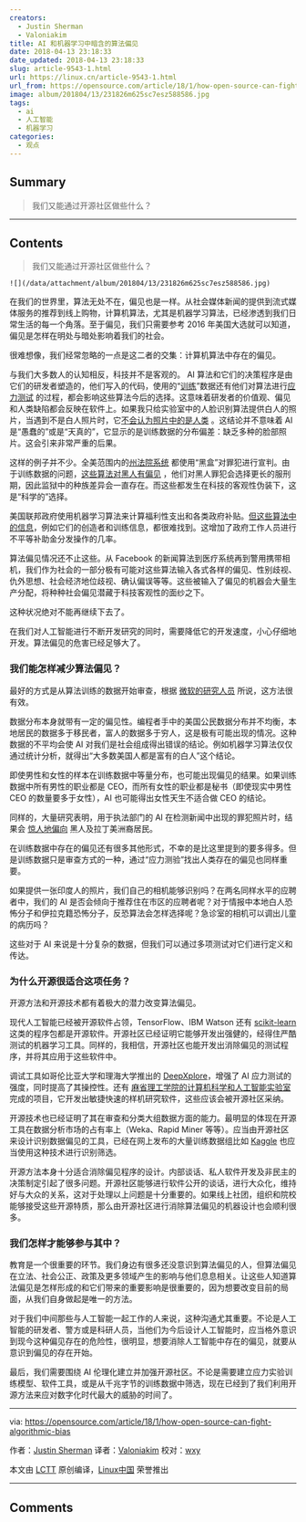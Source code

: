 ```yaml
---
creators:
  - Justin Sherman
  - Valoniakim
title: AI 和机器学习中暗含的算法偏见
date: 2018-04-13 23:18:33
date_updated: 2018-04-13 23:18:33
slug: article-9543-1.html
url: https://linux.cn/article-9543-1.html
url_from: https://opensource.com/article/18/1/how-open-source-can-fight-algorithmic-bias
image: album/201804/13/231826m625sc7esz588586.jpg
tags:
  - ai
  - 人工智能
  - 机器学习
categories:
  - 观点
---
```


## Summary

> 我们又能通过开源社区做些什么？

***

<!-- more -->

## Contents

> 
> 我们又能通过开源社区做些什么？
> 
> 
> 

`![](/data/attachment/album/201804/13/231826m625sc7esz588586.jpg)`

在我们的世界里，算法无处不在，偏见也是一样。从社会媒体新闻的提供到流式媒体服务的推荐到线上购物，计算机算法，尤其是机器学习算法，已经渗透到我们日常生活的每一个角落。至于偏见，我们只需要参考 2016 年美国大选就可以知道，偏见是怎样在明处与暗处影响着我们的社会。

很难想像，我们经常忽略的一点是这二者的交集：计算机算法中存在的偏见。

与我们大多数人的认知相反，科技并不是客观的。 AI 算法和它们的决策程序是由它们的研发者塑造的，他们写入的代码，使用的“[训练](https://www.crowdflower.com/what-is-training-data/)”数据还有他们对算法进行[应力测试](https://medium.com/microsoft-design/how-to-recognize-exclusion-in-ai-ec2d6d89f850) 的过程，都会影响这些算法今后的选择。这意味着研发者的价值观、偏见和人类缺陷都会反映在软件上。如果我只给实验室中的人脸识别算法提供白人的照片，当遇到不是白人照片时，它[不会认为照片中的是人类](https://www.ted.com/talks/joy_buolamwini_how_i_m_fighting_bias_in_algorithms) 。这结论并不意味着 AI 是“愚蠢的”或是“天真的”，它显示的是训练数据的分布偏差：缺乏多种的脸部照片。这会引来非常严重的后果。

这样的例子并不少。全美范围内的[州法院系统](https://www.wired.com/2017/04/courts-using-ai-sentence-criminals-must-stop-now/) 都使用“黑盒”对罪犯进行宣判。由于训练数据的问题，[这些算法对黑人有偏见](https://www.propublica.org/article/machine-bias-risk-assessments-in-criminal-sentencing) ，他们对黑人罪犯会选择更长的服刑期，因此监狱中的种族差异会一直存在。而这些都发生在科技的客观性伪装下，这是“科学的”选择。

美国联邦政府使用机器学习算法来计算福利性支出和各类政府补贴。[但这些算法中的信息](https://papers.ssrn.com/sol3/papers.cfm?abstract_id=3012499)，例如它们的创造者和训练信息，都很难找到。这增加了政府工作人员进行不平等补助金分发操作的几率。

算法偏见情况还不止这些。从 Facebook 的新闻算法到医疗系统再到警用携带相机，我们作为社会的一部分极有可能对这些算法输入各式各样的偏见、性别歧视、仇外思想、社会经济地位歧视、确认偏误等等。这些被输入了偏见的机器会大量生产分配，将种种社会偏见潜藏于科技客观性的面纱之下。

这种状况绝对不能再继续下去了。

在我们对人工智能进行不断开发研究的同时，需要降低它的开发速度，小心仔细地开发。算法偏见的危害已经足够大了。

### 我们能怎样减少算法偏见？

最好的方式是从算法训练的数据开始审查，根据 [微软的研究人员](https://medium.com/microsoft-design/how-to-recognize-exclusion-in-ai-ec2d6d89f850) 所说，这方法很有效。

数据分布本身就带有一定的偏见性。编程者手中的美国公民数据分布并不均衡，本地居民的数据多于移民者，富人的数据多于穷人，这是极有可能出现的情况。这种数据的不平均会使 AI 对我们是社会组成得出错误的结论。例如机器学习算法仅仅通过统计分析，就得出“大多数美国人都是富有的白人”这个结论。

即使男性和女性的样本在训练数据中等量分布，也可能出现偏见的结果。如果训练数据中所有男性的职业都是 CEO，而所有女性的职业都是秘书（即使现实中男性 CEO 的数量要多于女性），AI 也可能得出女性天生不适合做 CEO 的结论。

同样的，大量研究表明，用于执法部门的 AI 在检测新闻中出现的罪犯照片时，结果会 [惊人地偏向](https://www.hivlawandpolicy.org/sites/default/files/Race%20and%20Punishment-%20Racial%20Perceptions%20of%20Crime%20and%20Support%20for%20Punitive%20Policies%20%282014%29.pdf) 黑人及拉丁美洲裔居民。

在训练数据中存在的偏见还有很多其他形式，不幸的是比这里提到的要多得多。但是训练数据只是审查方式的一种，通过“应力测验”找出人类存在的偏见也同样重要。

如果提供一张印度人的照片，我们自己的相机能够识别吗？在两名同样水平的应聘者中，我们的 AI 是否会倾向于推荐住在市区的应聘者呢？对于情报中本地白人恐怖分子和伊拉克籍恐怖分子，反恐算法会怎样选择呢？急诊室的相机可以调出儿童的病历吗？

这些对于 AI 来说是十分复杂的数据，但我们可以通过多项测试对它们进行定义和传达。

### 为什么开源很适合这项任务？

开源方法和开源技术都有着极大的潜力改变算法偏见。

现代人工智能已经被开源软件占领，TensorFlow、IBM Watson 还有 [scikit-learn](http://scikit-learn.org/stable/) 这类的程序包都是开源软件。开源社区已经证明它能够开发出强健的，经得住严酷测试的机器学习工具。同样的，我相信，开源社区也能开发出消除偏见的测试程序，并将其应用于这些软件中。

调试工具如哥伦比亚大学和理海大学推出的 [DeepXplore](https://arxiv.org/pdf/1705.06640.pdf)，增强了 AI 应力测试的强度，同时提高了其操控性。还有 [麻省理工学院的计算机科学和人工智能实验室](https://www.csail.mit.edu/research/understandable-deep-networks)完成的项目，它开发出敏捷快速的样机研究软件，这些应该会被开源社区采纳。

开源技术也已经证明了其在审查和分类大组数据方面的能力。最明显的体现在开源工具在数据分析市场的占有率上（Weka、Rapid Miner 等等）。应当由开源社区来设计识别数据偏见的工具，已经在网上发布的大量训练数据组比如 [Kaggle](https://www.kaggle.com/datasets) 也应当使用这种技术进行识别筛选。

开源方法本身十分适合消除偏见程序的设计。内部谈话、私人软件开发及非民主的决策制定引起了很多问题。开源社区能够进行软件公开的谈话，进行大众化，维持好与大众的关系，这对于处理以上问题是十分重要的。如果线上社团，组织和院校能够接受这些开源特质，那么由开源社区进行消除算法偏见的机器设计也会顺利很多。

### 我们怎样才能够参与其中？

教育是一个很重要的环节。我们身边有很多还没意识到算法偏见的人，但算法偏见在立法、社会公正、政策及更多领域产生的影响与他们息息相关。让这些人知道算法偏见是怎样形成的和它们带来的重要影响是很重要的，因为想要改变目前的局面，从我们自身做起是唯一的方法。

对于我们中间那些与人工智能一起工作的人来说，这种沟通尤其重要。不论是人工智能的研发者、警方或是科研人员，当他们为今后设计人工智能时，应当格外意识到现今这种偏见存在的危险性，很明显，想要消除人工智能中存在的偏见，就要从意识到偏见的存在开始。

最后，我们需要围绕 AI 伦理化建立并加强开源社区。不论是需要建立应力实验训练模型、软件工具，或是从千兆字节的训练数据中筛选，现在已经到了我们利用开源方法来应对数字化时代最大的威胁的时间了。

---

via: <https://opensource.com/article/18/1/how-open-source-can-fight-algorithmic-bias>

作者：[Justin Sherman](https://opensource.com/users/justinsherman) 译者：[Valoniakim](https://github.com/Valoniakim) 校对：[wxy](https://github.com/wxy)

本文由 [LCTT](https://github.com/LCTT/TranslateProject) 原创编译，[Linux中国](https://linux.cn/) 荣誉推出

***

## Comments
